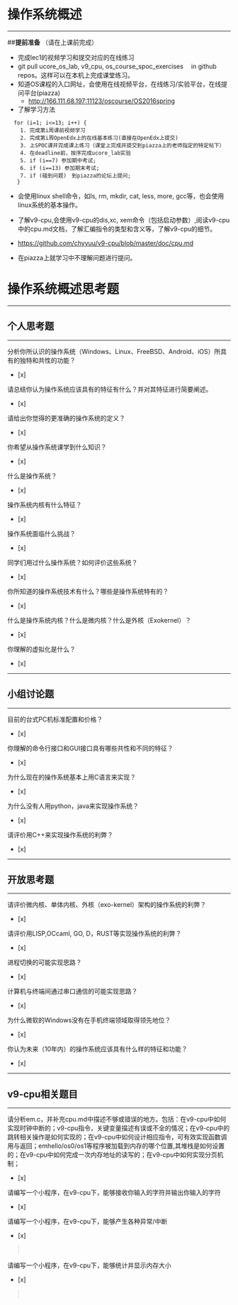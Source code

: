 # 操作系统概述
---

##**提前准备**
（请在上课前完成）

 - 完成lec1的视频学习和提交对应的在线练习
 - git pull ucore_os_lab, v9_cpu, os_course_spoc_exercises  　in github repos。这样可以在本机上完成课堂练习。
 - 知道OS课程的入口网址，会使用在线视频平台，在线练习/实验平台，在线提问平台(piazza)
   - http://166.111.68.197:11123/oscourse/OS2016spring
 - 了解学习方法

```
  for (i=1; i<=13; i++) {
    1. 完成第i周课前视频学习
    2. 完成第i周OpenEdx上的在线基本练习(直接在OpenEdx上提交)
    3. 上SPOC课并完成课上练习（课堂上完成并提交到piazza上的老师指定的特定帖下）
    4. 在deadline前，按序完成ucore_lab实验
    5. if (i==7) 参加期中考试;
    6. if (i==13) 参加期末考试;
    7. if (碰到问题)　到piazza的论坛上提问;
   }
```
 - 会使用linux shell命令，如ls, rm, mkdir, cat, less, more, gcc等，也会使用linux系统的基本操作。
 - 了解v9-cpu,会使用v9-cpu的dis,xc, xem命令（包括启动参数）,阅读v9-cpu中的cpu.md文档，了解汇编指令的类型和含义等，了解v9-cpu的细节。
 - https://github.com/chyyuu/v9-cpu/blob/master/doc/cpu.md

 - 在piazza上就学习中不理解问题进行提问。

# 操作系统概述思考题
---
## 个人思考题
---

分析你所认识的操作系统（Windows、Linux、FreeBSD、Android、iOS）所具有的独特和共性的功能？
- [x]  

>  

请总结你认为操作系统应该具有的特征有什么？并对其特征进行简要阐述。
- [x]  

>   

请给出你觉得的更准确的操作系统的定义？
- [x]  

>   

你希望从操作系统课学到什么知识？
- [x]  

>   

什么是操作系统？
- [x]  

>   

操作系统内核有什么特征？
- [x]  

>   

操作系统面临什么挑战？
- [x]  

>   

同学们用过什么操作系统？如何评价这些系统？
- [x]  

>   

你所知道的操作系统技术有什么？哪些是操作系统特有的？
- [x]  

>   

什么是操作系统内核？什么是微内核？什么是外核（Exokernel）？
- [x]  

>   

你理解的虚拟化是什么？
- [x]  

>   

---

## 小组讨论题

---

目前的台式PC机标准配置和价格？
- [x]  

> 

你理解的命令行接口和GUI接口具有哪些共性和不同的特征？
- [x]  

> 

为什么现在的操作系统基本上用C语言来实现？
- [x]  

>  

为什么没有人用python，java来实现操作系统？
- [x]  

>  

请评价用C++来实现操作系统的利弊？
- [x]  

>  

---

## 开放思考题

---

请评价微内核、单体内核、外核（exo-kernel）架构的操作系统的利弊？
- [x]  

>  

请评价用LISP,OCcaml, GO, D，RUST等实现操作系统的利弊？
- [x]  

>  

进程切换的可能实现思路？
- [x]  

>  

计算机与终端间通过串口通信的可能实现思路？
- [x]  

>  

为什么微软的Windows没有在手机终端领域取得领先地位？
- [x]  

>  

你认为未来（10年内）的操作系统应该具有什么样的特征和功能？
- [x]  

>  

---

## v9-cpu相关题目
---

请分析em.c，并补充cpu.md中描述不够或错误的地方。包括：在v9-cpu中如何实现时钟中断的；v9-cpu指令，关键变量描述有误或不全的情况；在v9-cpu中的跳转相关操作是如何实现的；在v9-cpu中如何设计相应指令，可有效实现函数调用与返回；emhello/os0/os1等程序被加载到内存的哪个位置,其堆栈是如何设置的；在v9-cpu中如何完成一次内存地址的读写的；在v9-cpu中如何实现分页机制；
- [x]  

>  

请编写一个小程序，在v9-cpu下，能够接收你输入的字符并输出你输入的字符
- [x]  

>  

请编写一个小程序，在v9-cpu下，能够产生各种异常/中断
- [x]  

>　  

请编写一个小程序，在v9-cpu下，能够统计并显示内存大小
- [x]  

>　  
